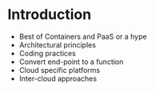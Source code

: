 # Introduction

* Best of Containers and PaaS or a hype
* Architectural principles
* Coding practices
* Convert end-point to a function
* Cloud specific platforms
* Inter-cloud approaches

